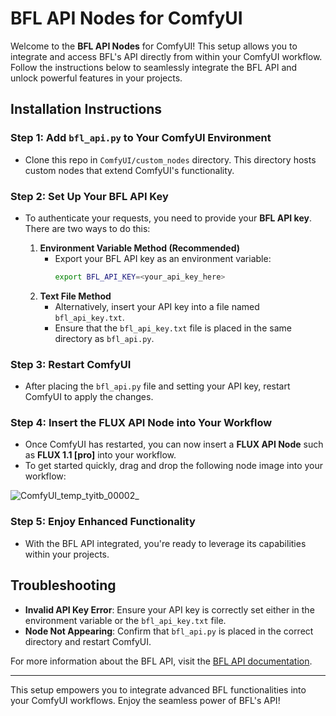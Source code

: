 # BFL API Nodes for ComfyUI

Welcome to the **BFL API Nodes** for ComfyUI! This setup allows you to integrate and access BFL's API directly from within your ComfyUI workflow. Follow the instructions below to seamlessly integrate the BFL API and unlock powerful features in your projects.

## Installation Instructions

### Step 1: Add `bfl_api.py` to Your ComfyUI Environment
- Clone this repo in `ComfyUI/custom_nodes` directory. This directory hosts custom nodes that extend ComfyUI's functionality.
  
### Step 2: Set Up Your BFL API Key
- To authenticate your requests, you need to provide your **BFL API key**. There are two ways to do this:

  1. **Environment Variable Method (Recommended)**
     - Export your BFL API key as an environment variable:
       ```bash
       export BFL_API_KEY=<your_api_key_here>
       ```
  2. **Text File Method**
     - Alternatively, insert your API key into a file named `bfl_api_key.txt`.
     - Ensure that the `bfl_api_key.txt` file is placed in the same directory as `bfl_api.py`.

### Step 3: Restart ComfyUI
- After placing the `bfl_api.py` file and setting your API key, restart ComfyUI to apply the changes.

### Step 4: Insert the FLUX API Node into Your Workflow
- Once ComfyUI has restarted, you can now insert a **FLUX API Node** such as **FLUX 1.1 [pro]** into your workflow.
- To get started quickly, drag and drop the following node image into your workflow:

![ComfyUI_temp_tyitb_00002_](https://github.com/user-attachments/assets/44ba3add-6252-43ed-b7d7-68ef93f85ddd)

### Step 5: Enjoy Enhanced Functionality
- With the BFL API integrated, you're ready to leverage its capabilities within your projects.

## Troubleshooting

- **Invalid API Key Error**: Ensure your API key is correctly set either in the environment variable or the `bfl_api_key.txt` file.
- **Node Not Appearing**: Confirm that `bfl_api.py` is placed in the correct directory and restart ComfyUI.

For more information about the BFL API, visit the [BFL API documentation](https://api.bfl.ml).

--- 

This setup empowers you to integrate advanced BFL functionalities into your ComfyUI workflows. Enjoy the seamless power of BFL's API!

